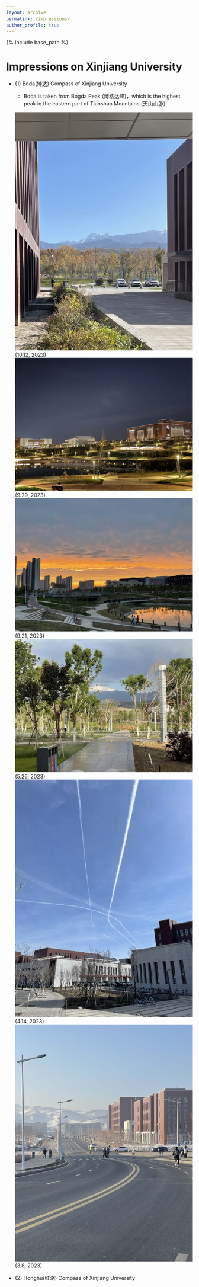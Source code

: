 ```yaml
---
layout: archive
permalink: /impressions/
author_profile: true
---
```


{% include base_path %}

Impressions on Xinjiang University
======
* (1) Boda(博达) Compass of Xinjiang University
  * Boda is taken from Bogda Peak (博格达峰)，which is the highest peak in the eastern part of Tianshan Mountains (天山山脉).
    
  ![](/images/boda4.jpeg)
  (10.12, 2023)
  ![](/images/boda1.jpeg)
  (9.29, 2023)
  ![](/images/boda2.jpeg)
  (9.21, 2023)
  ![](/images/boda3.jpeg)
  (5.26, 2023)
  ![](/images/boda6.jpeg)
  (4.14, 2023)
  ![](/images/boda5.jpeg)
  (3.8, 2023)

* (2) Honghu(红湖) Compass of Xinjiang University
